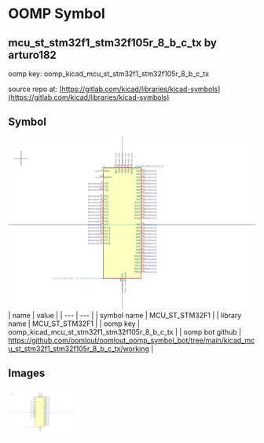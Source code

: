 # OOMP Symbol  
## mcu_st_stm32f1_stm32f105r_8_b_c_tx  by arturo182  
  
oomp key: oomp_kicad_mcu_st_stm32f1_stm32f105r_8_b_c_tx  
  
source repo at: [https://gitlab.com/kicad/libraries/kicad-symbols](https://gitlab.com/kicad/libraries/kicad-symbols)  
## Symbol  
  
[![working.png](working_600.png)](working.png)  
| name | value | 
| --- | --- | 
| symbol name | MCU_ST_STM32F1 | 
| library name | MCU_ST_STM32F1 | 
| oomp key | oomp_kicad_mcu_st_stm32f1_stm32f105r_8_b_c_tx | 
| oomp bot github | https://github.com/oomlout/oomlout_oomp_symbol_bot/tree/main/kicad_mcu_st_stm32f1_stm32f105r_8_b_c_tx/working | 
## Images  
  
[![working.png](working_140.png)](working.png)  
